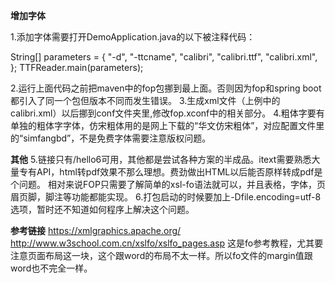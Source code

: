 
<b>增加字体</b>

1.添加字体需要打开DemoApplication.java的以下被注释代码：

String[] parameters = {
				"-d",
				"-ttcname",
				"calibri",
				"calibri.ttf", "calibri.xml", };
TTFReader.main(parameters);

2.运行上面代码之前把maven中的fop包挪到最上面。否则因为fop和spring boot都引入了同一个包但版本不同而发生错误。
3.生成xml文件（上例中的calibri.xml）以后挪到conf文件夹里,修改fop.xconf中的相关部分。
4.粗体字要有单独的粗体字字体，仿宋粗体用的是网上下载的“华文仿宋粗体”，对应配置文件里的“simfangbd”，不是免费字体需要注意版权问题。

<b>其他</b>
5.链接只有/hello6可用，其他都是尝试各种方案的半成品。itext需要熟悉大量专有API，html转pdf效果不那么理想。费劲做出HTML以后能否原样转成pdf是个问题。
相对来说FOP只需要了解简单的xsl-fo语法就可以，并且表格，字体，页眉页脚，脚注等功能都能实现。 
6.打包启动的时候要加上-Dfile.encoding=utf-8 选项，暂时还不知道如何程序上解决这个问题。

<b>参考链接</b>
https://xmlgraphics.apache.org/
http://www.w3school.com.cn/xslfo/xslfo_pages.asp 
这是fo参考教程，尤其要注意页面布局这一块，这个跟word的布局不太一样。所以fo文件的margin值跟word也不完全一样。

